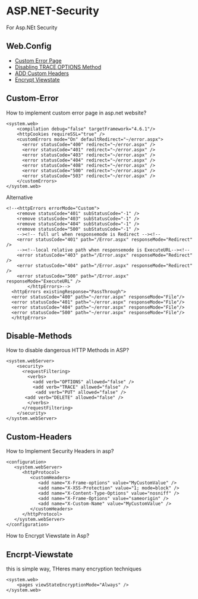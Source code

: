 # ASP.NET-Security
For Asp.NEt Security

## Web.Config
* [Custom Error Page](#Custom-Error)
* [Disabling TRACE,OPTIONS Method](#Disable-Methods)
* [ADD Custom Headers](#Custom-Headers)
* [Encrypt Viewstate](#Encrpt-Viewstate)




## Custom-Error
How to implement custom error page in asp.net website?

```config
<system.web>
    <compilation debug="false" targetFramework="4.6.1"/>
    <httpCookies requireSSL="true" />
    <customErrors mode="On" defaultRedirect="~/error.aspx">
      <error statusCode="400" redirect="~/error.aspx" />
      <error statusCode="401" redirect="~/error.aspx" />
      <error statusCode="403" redirect="~/error.aspx" />
      <error statusCode="404" redirect="~/error.aspx" />
      <error statusCode="408" redirect="~/error.aspx" />
      <error statusCode="500" redirect="~/error.aspx" />
      <error statusCode="503" redirect="~/error.aspx" />
    </customErrors>
</system.web>
  ```
  Alternative
  
  ```
  <!--<httpErrors errorMode="Custom">
      <remove statusCode="401" subStatusCode="-1" />
      <remove statusCode="403" subStatusCode="-1" />
      <remove statusCode="404" subStatusCode="-1" />
      <remove statusCode="500" subStatusCode="-1" />
      --><!-- full url when responsemode is Redirect --><!--
      <error statusCode="401" path="/Error.aspx" responseMode="Redirect" />
      --><!--local relative path when responsemode is ExecuteURL--><!--
      <error statusCode="403" path="/Error.aspx" responseMode="Redirect" />
      <error statusCode="404" path="/Error.aspx" responseMode="Redirect" />
      <error statusCode="500" path="/Error.aspx" responseMode="ExecuteURL" />
          </httpErrors>-->
    <httpErrors existingResponse="PassThrough">
	<error statusCode="400" path="~/error.aspx" responseMode="File"/>
	<error statusCode="401" path="~/error.aspx" responseMode="File"/>
	<error statusCode="404" path="~/error.aspx" responseMode="File"/>
	<error statusCode="500" path="~/error.aspx" responseMode="File"/>
    </httpErrors>

```
  
 ## Disable-Methods
How to disable dangerous HTTP Methods in ASP? 

```config
<system.webServer>
    <security>
      <requestFiltering>
        <verbs>
          <add verb="OPTIONS" allowed="false" />
          <add verb="TRACE" allowed="false" />
           <add verb="PUT" allowed="false" />
	   <add verb="DELETE" allowed="false" />
        </verbs>
      </requestFiltering>
    </security>
</system.webServer>
```

## Custom-Headers

How to Implement Security Headers in asp?
```config
<configuration>
   <system.webServer>
      <httpProtocol>
         <customHeaders>
            <add name="X-Frame-options" value="MyCustomValue" />
			<add name="X-XSS-Protection" value="1; mode=block" />
			<add name="X-Content-Type-Options" value="nosniff" />
			<add name="X-Frame-Options" value="sameorigin" />
			<add name="X-Custom-Name" value="MyCustomValue" />
         </customHeaders>
      </httpProtocol>
   </system.webServer>
</configuration>
```

How to Encrypt Viewstate in Asp?

## Encrpt-Viewstate

this is simple way, THeres many encryption techniques
```config
<system.web> 
	<pages viewStateEncryptionMode="Always" /> 
</system.web>
```
